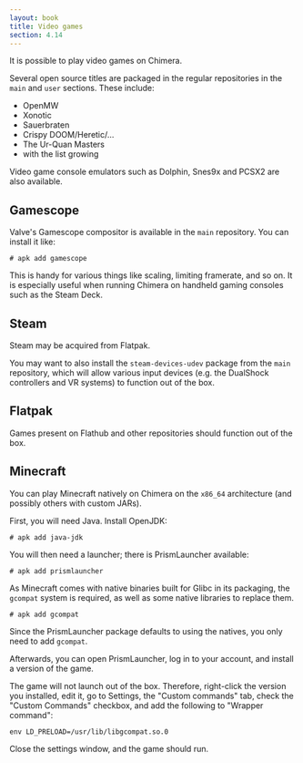 ```yaml
---
layout: book
title: Video games
section: 4.14
---
```


It is possible to play video games on Chimera.

Several open source titles are packaged in the regular repositories in
the `main` and `user` sections. These include:

* OpenMW
* Xonotic
* Sauerbraten
* Crispy DOOM/Heretic/...
* The Ur-Quan Masters
* with the list growing

Video game console emulators such as Dolphin, Snes9x and PCSX2 are
also available.

## Gamescope

Valve's Gamescope compositor is available in the `main` repository.
You can install it like:

```
# apk add gamescope
```

This is handy for various things like scaling, limiting framerate, and so
on. It is especially useful when running Chimera on handheld gaming consoles
such as the Steam Deck.

## Steam

Steam may be acquired from Flatpak.

You may want to also install the `steam-devices-udev` package from the
`main` repository, which will allow various input devices (e.g.
the DualShock controllers and VR systems) to function out of the box.

## Flatpak

Games present on Flathub and other repositories should function out of
the box.

## Minecraft

You can play Minecraft natively on Chimera on the `x86_64` architecture
(and possibly others with custom JARs).

First, you will need Java. Install OpenJDK:

```
# apk add java-jdk
```

You will then need a launcher; there is PrismLauncher available:

```
# apk add prismlauncher
```

As Minecraft comes with native binaries built for Glibc in its packaging,
the `gcompat` system is required, as well as some native libraries to
replace them.

```
# apk add gcompat
```

Since the PrismLauncher package defaults to using the natives, you only
need to add `gcompat`.

Afterwards, you can open PrismLauncher, log in to your account, and install
a version of the game.

The game will not launch out of the box. Therefore, right-click the version
you installed, edit it, go to Settings, the "Custom commands" tab, check the
"Custom Commands" checkbox, and add the following to "Wrapper command":

```
env LD_PRELOAD=/usr/lib/libgcompat.so.0
```

Close the settings window, and the game should run.
